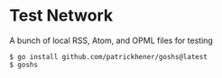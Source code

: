 # Test Network

A bunch of local RSS, Atom, and OPML files for testing

    $ go install github.com/patrickhener/goshs@latest
    $ goshs

